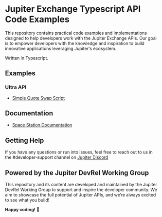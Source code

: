 # Jupiter Exchange Typescript API Code Examples

This repository contains practical code examples and implementations designed to help developers work with the Jupiter Exchange APIs. Our goal is to empower developers with the knowledge and inspiration to build innovative applications leveraging Jupiter's ecosystem.

Written in Typescript.

## Examples

### Ultra API

- [Simple Quote Swap Script](examples/ultra/simple-quote-swap/README.md)

## Documentation

- [Space Station Documentation](https://station.jup.ag/docs/)

## Getting Help

If you have any questions or run into issues, feel free to reach out to us in the #developer-support channel on [Jupiter Discord](https://discord.com/invite/jup)

## Powered by the Jupiter DevRel Working Group

This repository and its content are developed and maintained by the Jupiter DevRel Working Group to support and inspire the developer community. We aim to showcase the full potential of Jupiter APIs, and we’re always excited to see what you build!

**Happy coding!** 🚀